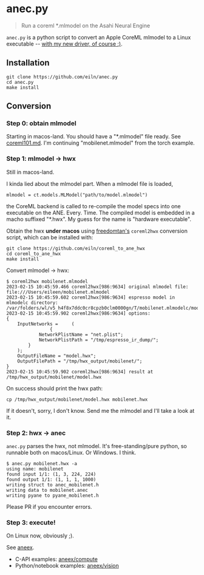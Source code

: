 
# anec.py

> Run a coreml *.mlmodel on the Asahi Neural Engine


`anec.py` is a python script to convert
an Apple CoreML mlmodel to a Linux executable --
[with my new driver, of course :)](https://github.com/eiln/ane).




## Installation

	git clone https://github.com/eiln/anec.py
	cd anec.py
	make install




## Conversion


### Step 0: obtain mlmodel


Starting in macos-land.
You should have a "*.mlmodel" file ready.
See [coreml101.md](coreml101.md).
I'm continuing "mobilenet.mlmodel" from the torch example.


### Step 1: mlmodel -> hwx


Still in macos-land.

I kinda lied about the mlmodel part.
When a mlmodel file is loaded,


	mlmodel = ct.models.MLModel("path/to/model.mlmodel")


the CoreML backend is called to re-compile the
model specs into one executable on the ANE. Every. Time.
The compiled model is embedded in a macho suffixed "*.hwx".
My guess for the name is "hardware executable".

Obtain the hwx **under macos** using 
[freedomtan's](https://github.com/freedomtan/coreml_to_ane_hwx) `coreml2hwx`
conversion script, which can be installed with:

	git clone https://github.com/eiln/coreml_to_ane_hwx
	cd coreml_to_ane_hwx
	make install


Convert mlmodel -> hwx:


	$ coreml2hwx mobilenet.mlmodel 
	2023-02-15 10:45:59.466 coreml2hwx[986:9634] original mlmodel file: file:///Users/eileen/mobilenet.mlmodel 
	2023-02-15 10:45:59.602 coreml2hwx[986:9634] espresso model in mlmodelc directory: /var/folders/wl/v5_h4f8x7ddc0cr8cpzb0clm0000gn/T/mobilenet.mlmodelc/model.espresso.net 
	2023-02-15 10:45:59.902 coreml2hwx[986:9634] options:
	{
	    InputNetworks =     (
	                {
	            NetworkPlistName = "net.plist";
	            NetworkPlistPath = "/tmp/espresso_ir_dump/";
	        }
	    );
	    OutputFileName = "model.hwx";
	    OutputFilePath = "/tmp/hwx_output/mobilenet/";
	}
	2023-02-15 10:45:59.902 coreml2hwx[986:9634] result at /tmp/hwx_output/mobilenet/model.hwx



On success should print the hwx path:

	cp /tmp/hwx_output/mobilenet/model.hwx mobilenet.hwx


If it doesn't, sorry, I don't know.
Send me the mlmodel and I'll take a look at it.



### Step 2: hwx -> anec


`anec.py` parses the hwx, not mlmodel.
It's free-standing/pure python, so runnable both on macos/Linux.
Or Windows. I think.


	$ anec.py mobilenet.hwx -a
	using name: mobilenet
	found input 1/1: (1, 3, 224, 224)
	found output 1/1: (1, 1, 1, 1000)
	writing struct to anec_mobilenet.h
	writing data to mobilenet.anec
	writing pyane to pyane_mobilenet.h


Please PR if you encounter errors.



### Step 3: execute!


On Linux now, obviously ;).

See [aneex](https://github.com/eiln/aneex).

- C-API examples: [aneex/compute](https://github.com/eiln/aneex/tree/main/compute)
- Python/notebook examples: [aneex/vision](https://github.com/eiln/aneex/tree/main/vision)


